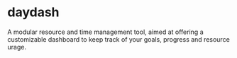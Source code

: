 # daydash
A modular resource and time management tool, aimed at offering a customizable dashboard to keep track of your goals, progress and resource urage.
